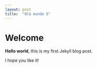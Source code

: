 ```yaml
---
layout: post
title:  "Olá mundo 5"
---
```


# Welcome

**Hello world**, this is my first Jekyll blog post.

I hope you like it!